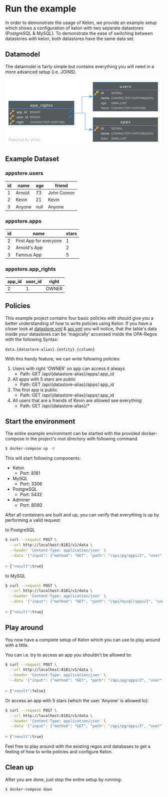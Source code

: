 # Run the example

In order to demonstrate the usage of Kelon, we provide an example setup which shows a configuration of kelon with two separate datastores (PostgreSQL & MySQL). To demonstrate the ease of switching between datastores with kelon, both datastores have the same data set.

## Datamodel

The datamodel is fairly simple but contains everything you will need in a more advanced setup (i.e. JOINS).

![Datamodel](../img/how-to/Example_ER.png)

## Example Dataset

### appstore.users

| id | name     | age   | friend      |
| -- | -------- | ----- | ----------- |
| 1  | Arnold   | 73    | John Connor |
| 2  | Kevin    | 21    | Kevin       |
| 3  | Anyone   | null  | Anyone      |

### appstore.apps

| id | name                     | stars |
| -- | ------------------------ | ----- |
| 2  | First App for everyone   | 1     |
| 2  | Arnold's App             | 2     |
| 3  | Famous App               | 5     |

### appstore.app_rights

| app_id | user_id | right |
| ------ | ------- | ----- |
| 2      | 1       | OWNER |

## Policies

This example project contains four basic policies with should give you a better understanding of how to write policies using Kelon.
If you have a closer look at [datastore.yml](https://github.com/Foundato/kelon/blob/master/examples/config/datastore.yml) & [api.yml](https://github.com/Foundato/kelon/blob/master/examples/config/api.yml) you will notice, that the table's data inside your datastores can be 'magically' accessed inside the OPA-Regos with the following Syntax:

`data.{datastore-alias}.{entity}.{column}`

With this handy feature, we can write following policies:

1. Users with right 'OWNER' on app can access it always
    * Path: GET /api/{datastore-alias}/apps/:app_id
2. All apps with 5 stars are public
    * Path: GET /api/{datastore-alias}/apps/:app_id
3. The first app is public
    * Path: GET /api/{datastore-alias}/apps/:app_id
4. All users that are a friends of Kevin are allowed see everything
    * Path: GET /api/{datastore-alias}/*

## Start the environment

The entire example environment can be started with the provided docker-compose in the project's root directory with following command

```bash
$ docker-compose up -d
```

This will start following components:

* Kelon
    * Port: 8181
* MySQL
    * Port: 3306
* PostgreSQL
    * Port: 5432
* Adminer
    * Port: 8080

After all containers are built and up, you can verify that everything is up by performing a valid request:

to PostgreSQL
```bash
$ curl --request POST \
  --url http://localhost:8181/v1/data \
  --header 'Content-Type: application/json' \
  --data '{"input": {"method": "GET", "path": "/api/pg/apps/2", "user": "Arnold"}}'

> {"result":true}
```

to MySQL
```bash
$ curl --request POST \
  --url http://localhost:8181/v1/data \
  --header 'Content-Type: application/json' \
  --data '{"input": {"method": "GET", "path": "/api/mysql/apps/2", "user": "Arnold"}}'

> {"result":true}
```

## Play around

You now have a complete setup of Kelon which you can use to play around with a little.

You can i.e. try to access an app you shouldn't be allowed to:
```bash
$ curl --request POST \
  --url http://localhost:8181/v1/data \
  --header 'Content-Type: application/json' \
  --data '{"input": {"method": "GET", "path": "/api/pg/apps/2", "user": "Anyone"}}'

> {"result":false}
```

Or access an app with 5 stars (which the user 'Anyone' is allowed to):
```bash
$ curl --request POST \
  --url http://localhost:8181/v1/data \
  --header 'Content-Type: application/json' \
  --data '{"input": {"method": "GET", "path": "/api/pg/apps/3", "user": "Anyone"}}'

> {"result":true}
```

Feel free to play around with the existing regos and databases to get a feeling of how to write policies and configure Kelon.

## Clean up

After you are done, just stop the entire setup by running:

```bash
$ docker-compose down
```